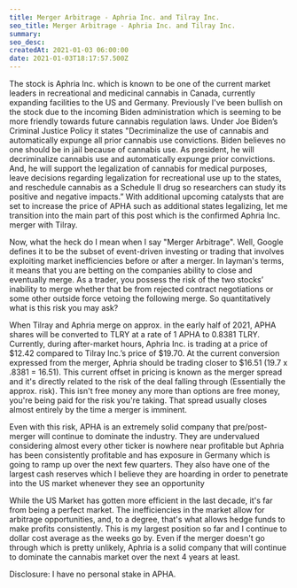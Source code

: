 ```yaml
---
title: Merger Arbitrage - Aphria Inc. and Tilray Inc.
seo_title: Merger Arbitrage - Aphria Inc. and Tilray Inc.
summary: 
seo_desc: 
createdAt: 2021-01-03 06:00:00
date: 2021-01-03T18:17:57.500Z
---
```

The stock is Aphria Inc. which is known to be one of the current market leaders in recreational and medicinal cannabis in Canada, currently expanding facilities to the US and Germany. Previously I've been bullish on the stock due to the incoming Biden administration which is seeming to be more friendly towards future cannabis regulation laws. Under Joe Biden’s Criminal Justice Policy it states "Decriminalize the use of cannabis and automatically expunge all prior cannabis use convictions. Biden believes no one should be in jail because of cannabis use. As president, he will decriminalize cannabis use and automatically expunge prior convictions. And, he will support the legalization of cannabis for medical purposes, leave decisions regarding legalization for recreational use up to the states, and reschedule cannabis as a Schedule II drug so researchers can study its positive and negative impacts.” With additional upcoming catalysts that are set to increase the price of APHA such as additional states legalizing, let me transition into the main part of this post which is the confirmed Aphria Inc. merger with Tilray. 

Now, what the heck do I mean when I say "Merger Arbitrage". Well, Google defines it to be the subset of event-driven investing or trading that involves exploiting market inefficiencies before or after a merger. In layman's terms, it means that you are betting on the companies ability to close and eventually merge. As a trader, you possess the risk of the two stocks’ inability to merge whether that be from rejected contract negotiations or some other outside force vetoing the following merge. So quantitatively what is this risk you may ask?

When Tilray and Aphria merge on approx. in the early half of 2021, APHA shares will be converted to TLRY at a rate of 1 APHA to 0.8381 TLRY. Currently, during after-market hours, Aphria Inc. is trading at a price of $12.42 compared to Tilray Inc.’s price of $19.70. At the current conversion expressed from the merger, Aphria should be trading closer to $16.51 (19.7 x .8381 = 16.51). This current offset in pricing is known as the merger spread and it's directly related to the risk of the deal falling through (Essentially the approx. risk). This isn't free money any more than options are free money, you're being paid for the risk you're taking. That spread usually closes almost entirely by the time a merger is imminent. 

Even with this risk, APHA is an extremely solid company that pre/post-merger will continue to dominate the industry. They are undervalued considering almost every other ticker is nowhere near profitable but Aphria has been consistently profitable and has exposure in Germany which is going to ramp up over the next few quarters. They also have one of the largest cash reserves which I believe they are hoarding in order to penetrate into the US market whenever they see an opportunity 

While the US Market has gotten more efficient in the last decade, it's far from being a perfect market. The inefficiencies in the market allow for arbitrage opportunities, and, to a degree, that's what allows hedge funds to make profits consistently. This is my largest position so far and I continue to dollar cost average as the weeks go by. Even if the merger doesn't go through which is pretty unlikely, Aphria is a solid company that will continue to dominate the cannabis market over the next 4 years at least. 
 
Disclosure: I have no personal stake in APHA.
